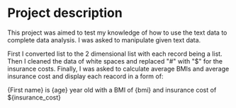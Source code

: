 # Project description

This project was aimed to test my knowledge of how to use the text data to complete data analysis. I was asked to manipulate given text data. 

First I converted list to the 2 dimensional list with each record being a list. Then I cleaned the data of white spaces and replaced "#" with "$" for the insurance costs. Finally, I was asked to calculate average BMIs and average insurance cost and display each reacord in a form of:

{First name} is {age} year old with a BMI of {bmi} and insurance cost of ${insurance_cost}